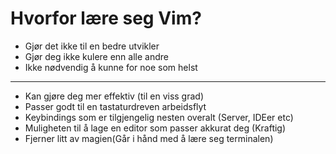 




# Hvorfor lære seg Vim?
- Gjør det ikke til en bedre utvikler
- Gjør deg ikke kulere enn alle andre
- Ikke nødvendig å kunne for noe som helst
-------------------------------------
- Kan gjøre deg mer effektiv (til en viss grad)
- Passer godt til en tastaturdreven arbeidsflyt
- Keybindings som er tilgjengelig nesten overalt (Server, IDEer etc)
- Muligheten til å lage en editor som passer akkurat deg (Kraftig)
- Fjerner litt av magien(Går i hånd med å lære seg terminalen)





